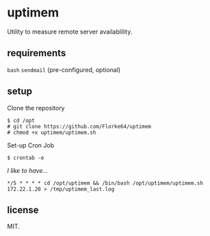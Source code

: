 # uptimem
Utility to measure remote server availablility.

## requirements
`bash` `sendmail` (pre-configured, optional)

## setup
Clone the repository

```
$ cd /opt
# git clone https://github.com/Florke64/uptimem
# chmod +x uptimem/uptimem.sh
```

Set-up Cron Job
```
$ crontab -e
```

*I like to have...*
```
*/5 * * * * cd /opt/uptimem && /bin/bash /opt/uptimem/uptimem.sh 172.22.1.20 > /tmp/uptimem_last.log
```

## license
MIT.




